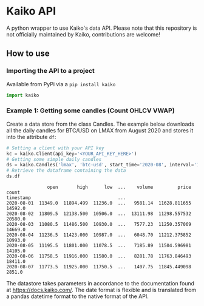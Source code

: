 # Kaiko API
A python wrapper to use Kaiko's data API.
Please note that this repository is not officially maintained by Kaiko, contributions are welcome!

## How to use 

### Importing the API to a project

Available from PyPi via a ``` pip install kaiko ``` 
```python
import kaiko
```

### Example 1: Getting some candles (Count OHLCV VWAP)

Create a data store from the class Candles.  The example below downloads all the daily 
candles for BTC/USD on LMAX from August 2020 and stores it into the attribute `df`:
```python
# Setting a client with your API key
kc = kaiko.Client(api_key='<YOUR_API_KEY_HERE>')
# Getting some simple daily candles
ds = kaiko.Candles('lmax', 'btc-usd', start_time='2020-08', interval='1d', client=kc)
# Retrieve the dataframe containing the data
ds.df
```
```buildoutcfg
               open       high      low  ...    volume         price    count
timestamp                                ...                                 
2020-08-01  11349.0  11894.499  11236.0  ...   9581.14  11628.811655  14592.0
2020-08-02  11809.5  12138.500  10506.0  ...  13111.98  11298.557532  20580.0
2020-08-03  11080.5  11486.500  10930.0  ...   7577.23  11250.357069  14669.0
2020-08-04  11236.5  11423.000  10987.0  ...   6048.70  11212.375852  10993.0
2020-08-05  11195.5  11801.000  11078.5  ...   7185.89  11504.596981  14105.0
2020-08-06  11758.5  11916.000  11580.0  ...   8281.78  11763.846493  18411.0
2020-08-07  11773.5  11925.000  11750.5  ...   1407.75  11845.449098   2851.0
```

The datastore takes parameters in accordance to the documentation found at https://docs.kaiko.com/. The date format is flexible and is translated from a pandas datetime format to the native format of the API.
